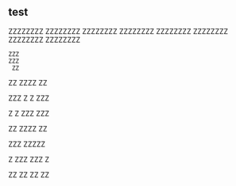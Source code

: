 ## test


  ZZZZZZZZ
  ZZZZZZZZ
  ZZZZZZZZ
  ZZZZZZZZ
  ZZZZZZZZ
  ZZZZZZZZ
  ZZZZZZZZ
  ZZZZZZZZ

  
    ZZZ
    ZZZ
     ZZ

  ZZ
  ZZZZ
    ZZ

  ZZZ
    Z
    Z
  ZZZ


   Z
   Z
   ZZZ
   ZZZ

   ZZ
 ZZZZ
   ZZ

ZZZ
ZZZZZ

  Z
ZZZ
ZZZ
  Z

ZZ
ZZ
ZZ
ZZ




